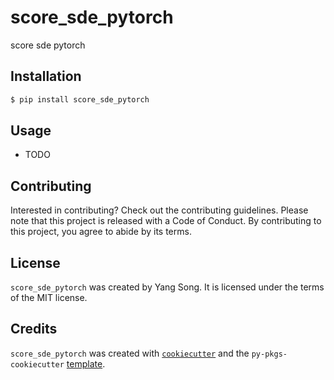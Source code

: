 # score_sde_pytorch

score sde pytorch

## Installation

```bash
$ pip install score_sde_pytorch
```

## Usage

- TODO

## Contributing

Interested in contributing? Check out the contributing guidelines. Please note that this project is released with a Code of Conduct. By contributing to this project, you agree to abide by its terms.

## License

`score_sde_pytorch` was created by Yang Song. It is licensed under the terms of the MIT license.

## Credits

`score_sde_pytorch` was created with [`cookiecutter`](https://cookiecutter.readthedocs.io/en/latest/) and the `py-pkgs-cookiecutter` [template](https://github.com/py-pkgs/py-pkgs-cookiecutter).
